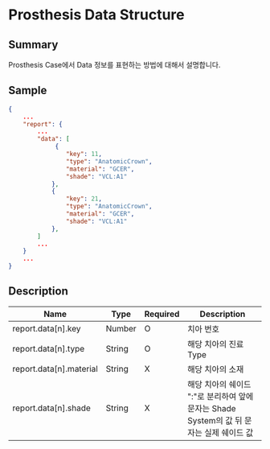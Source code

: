 # Prosthesis Data Structure

## Summary

Prosthesis Case에서 Data 정보를 표현하는 방법에 대해서 설명합니다.

## Sample
```JSON
{
    ...
    "report": {
        ...
        "data": [
             {
                "key": 11,
                "type": "AnatomicCrown",
                "material": "GCER",
                "shade": "VCL:A1"
            },
            {
                "key": 21,
                "type": "AnatomicCrown",
                "material": "GCER",
                "shade": "VCL:A1"
            },
        ]
        ...
    }
    ...
}
```

## Description

| Name | Type | Required | Description |
| -- | -- | -- | -- |
| report.data[n].key | Number | O | 치아 번호  |
| report.data[n].type | String | O |해당 치아의 진료 Type |
| report.data[n].material | String | X | 해당 치아의 소재 |
| report.data[n].shade | String | X | 해당 치아의 쉐이드 <br> ":"로 분리하여 앞에 문자는 Shade System의 값 뒤 문자는 실제 쉐이드 값 |
